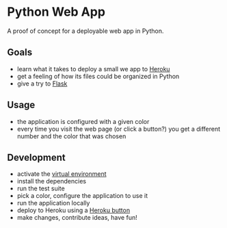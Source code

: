Python Web App
==============

A proof of concept for a deployable web app in Python.

Goals
-----

- learn what it takes to deploy a small we app to [Heroku](https://www.heroku.com)
- get a feeling of how its files could be organized in Python
- give a try to [Flask](https://github.com/pallets/flask)

Usage
-----

- the application is configured with a given color
- every time you visit the web page (or click a button?) you get a different number and the color that was chosen

Development
-----------

- activate the [virtual environment](http://werkzeug.palletsprojects.com/en/0.15.x/installation/#activate-the-environment)
- install the dependencies
- run the test suite
- pick a color, configure the application to use it
- run the application locally
- deploy to Heroku using a [Heroku button](https://blog.heroku.com/heroku-button)
- make changes, contribute ideas, have fun!

